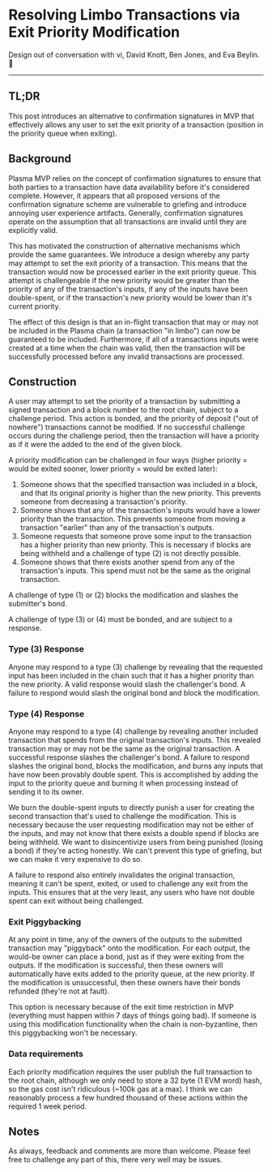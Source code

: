 # Resolving Limbo Transactions via Exit Priority Modification

Design out of conversation with vi, David Knott, Ben Jones, and Eva Beylin. 🍻

---

## TL;DR

This post introduces an alternative to confirmation signatures in MVP that effectively allows any user to set the exit priority of a transaction (position in the priority queue when exiting). 

## Background

Plasma MVP relies on the concept of confirmation signatures to ensure that both parties to a transaction have data availability before it's considered complete. However, it appears that all proposed versions of the confirmation signature scheme are vulnerable to griefing and introduce annoying user experience artifacts. Generally, confirmation signatures operate on the assumption that all transactions are invalid until they are explicitly valid. 

This has motivated the construction of alternative mechanisms which provide the same guarantees. We introduce a design whereby any party may attempt to set the exit priority of a transaction. This means that the transaction would now be processed earlier in the exit priority queue. This attempt is challengeable if the new priority would be greater than the priority of any of the transaction's inputs, if any of the inputs have been double-spent, or if the transaction's new priority would be lower than it's current priority. 

The effect of this design is that an in-flight transaction that may or may not be included in the Plasma chain (a transaction "in limbo") can now be guaranteed to be included. Furthermore, if all of a transactions inputs were created at a time when the chain was valid, then the transaction will be successfully processed before any invalid transactions are processed.

## Construction

A user may attempt to set the priority of a transaction by submitting a signed transaction and a block number to the root chain, subject to a challenge period. This action is bonded, and the priority of deposit ("out of nowhere") transactions cannot be modified. If no successful challenge occurs during the challenge period, then the transaction will have a priority as if it were the added to the end of the given block. 

A priority modification can be challenged in four ways (higher priority = would be exited sooner, lower priority = would be exited later):

1. Someone shows that the specified transaction was included in a block, and that its original priority is higher than the new priority. This prevents someone from decreasing a transaction's priority. 
2. Someone shows that any of the transaction's inputs would have a lower priority than the transaction. This prevents someone from moving a transaction "earlier" than any of the transaction's outputs.
3. Someone requests that someone prove some input to the transaction has a higher priority than new priority. This is necessary if blocks are being withheld and a challenge of type (2) is not directly possible.
4. Someone shows that there exists another spend from any of the transaction's inputs. This spend must not be the same as the original transaction.

A challenge of type (1) or (2) blocks the modification and slashes the submitter's bond. 

A challenge of type (3) or (4) must be bonded, and are subject to a response.

### Type (3) Response

Anyone may respond to a type (3) challenge by revealing that the requested input has been included in the chain such that it has a higher priority than the new priority. A valid response would slash the challenger's bond. A failure to respond would slash the original bond and block the modification.

### Type (4) Response

Anyone may respond to a type (4) challenge by revealing another included transaction that spends from the original transaction's inputs. This revealed transaction may or may not be the same as the original transaction. A successful response slashes the challenger's bond. A failure to respond slashes the original bond, blocks the modification, and burns any inputs that have now been provably double spent. This is accomplished by adding the input to the priority queue and burning it when processing instead of sending it to its owner.

We burn the double-spent inputs to directly punish a user for creating the second transaction that's used to challenge the modification. This is necessary because the user requesting modification may not be either of the inputs, and may not know that there exists a double spend if blocks are being withheld. We want to disincentivize users from being punished (losing a bond) if they're acting honestly. We can't prevent this type of griefing, but we can make it very expensive to do so.

A failure to respond also entirely invalidates the original transaction, meaning it can't be spent, exited, or used to challenge any exit from the inputs. This ensures that at the very least, any users who have not double spent can exit without being challenged.

### Exit Piggybacking

At any point in time, any of the owners of the outputs to the submitted transaction may "piggyback" onto the modification. For each output, the would-be owner can place a bond, just as if they were exiting from the outputs. If the modification is successful, then these owners will automatically have exits added to the priority queue, at the new priority. If the modification is unsuccessful, then these owners have their bonds refunded (they're not at fault).

This option is necessary because of the exit time restriction in MVP (everything must happen within 7 days of things going bad). If someone is using this modification functionality when the chain is non-byzantine, then this piggybacking won't be necessary. 

### Data requirements

Each priority modification requires the user publish the full transaction to the root chain, although we only need to store a 32 byte (1 EVM word) hash, so the gas cost isn't ridiculous (~100k gas at a max). I think we can reasonably process a few hundred thousand of these actions within the required 1 week period. 

## Notes

As always, feedback and comments are more than welcome. Please feel free to challenge any part of this, there very well may be issues.
